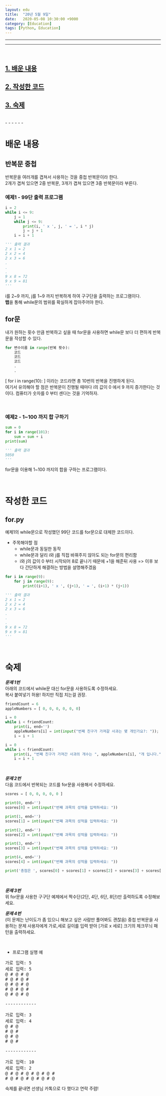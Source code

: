 ```yaml
---
layout: edu
title:  "20년 5월 9일"
date:   2020-05-08 10:30:00 +9000
category: [Education]
tags: [Python, Education]
---
```


- - - 
- - -
<br>

## [1. 배운 내용](#배운-내용)   
## [2. 작성한 코드](#작성한-코드)   
## [3. 숙제](#숙제)   
<br>
- - - 
- - -

<br>

# **배운 내용**
## **반복문 중첩**
반복문을 여러개를 겹쳐서 사용하는 것을 중첩 반복문이라 한다.   
2개가 겹쳐 있으면 2중 반복문, 3개가 겹쳐 있으면 3중 반복문이라 부른다.

### **예제1 - 99단 출력 프로그램**
``` python
i = 2
while i <= 9:
    j = 1
    while j <= 9:
        print(i, ' x ', j, ' = ', i * j)
        j = j + 1
    i = i + 1

''' 출력 결과
2 x 1 = 2
2 x 2 = 4
2 x 3 = 6
.
.
.
9 x 8 = 72
9 x 9 = 81
'''
```
i를 2~9 까지, j를 1~9 까지 반복하게 하여 구구단을 출력하는 프로그램이다.   
**탭**을 통해 while문의 범위를 확실하게 잡아주어야 한다.


## **for문**   
내가 원하는 횟수 만큼 반복하고 싶을 때 for문을 사용하면 while문 보다 더 편하게 반복문을 작성할 수 있다.
``` python
for 변수이름 in range(반복 횟수):
    코드
    코드
    코드
    .
    .
```
[ for i in range(10): ] 이라는 코드라면 총 10번의 반복을 진행하게 된다.   
여기서 유의해야 할 점은 반복문이 진행될 때마다 i의 값이 0 에서 9 까지 증가한다는 것이다. 컴퓨터가 숫자를 0 부터 센다는 것을 기억하자.   

<br>

### **예제2 - 1~100 까지 합 구하기**
``` python
sum = 0
for i in range(101):
    sum = sum + i    
print(sum)

''' 출력 결과
5050
'''
```
for문을 이용해 1~100 까지의 합을 구하는 프로그램이다.

<br>

# **작성한 코드**

## **for.py**   
예제1의 while문으로 작성했던 99단 코드를 for문으로 대체한 코드이다.
+ 주목해야할 점
    + while문과 동일한 동작
    + while문과 달리 i와 j를 직접 바꿔주지 않아도 되는 for문의 편리함
    + i와 j의 값이 0 부터 시작되어 8로 끝나기 때문에 +1을 해준뒤 사용 => 이후 보다 간단하게 해결하는 방법을 설명해주겠음

``` python
for i in range(9):
    for j in range(9):
        print((i+1), ' x ', (j+1), ' = ', (i+1) * (j+1))

''' 출력 결과
2 x 1 = 2
2 x 2 = 4
2 x 3 = 6
.
.
.
9 x 8 = 72
9 x 9 = 81
'''
```

<br>

# **숙제**
***문제 1번***   
아래의 코드에서 while문 대신 for문을 사용하도록 수정하세요.   
복사 붙여넣기 허용! 하지만 직접 치는걸 권장.
``` python
friendCount = 6
appleNumbers = [ 0, 0, 0, 0, 0, 0]

i = 0
while i < friendCount:
    print(i, end='')
    appleNumbers[i] = int(input("번째 친구가 가져갈 사과는 몇 개인가요?: "));
    i = i + 1

i = 0
while i < friendCount:
    print(i, "번째 친구가 가져간 사과의 개수는 ", appleNumbers[i], "개 입니다.")
    i = i + 1
```

<br>

***문제 2번***   
다음 코드에서 반복되는 코드를 for문을 사용해서 수정하세요.
``` python
scores = [ 0, 0, 0, 0, 0 ]

print(0, end='')
scores[0] = int(input("번쨰 과목의 성적을 입력하세요: "))

print(1, end='')
scores[1] = int(input("번쨰 과목의 성적을 입력하세요: "))

print(2, end='')
scores[2] = int(input("번쨰 과목의 성적을 입력하세요: "))

print(3, end='')
scores[3] = int(input("번쨰 과목의 성적을 입력하세요: "))

print(4, end='')
scores[4] = int(input("번쨰 과목의 성적을 입력하세요: "))

print('총점은 ', scores[0] + scores[1] + scores[2] + scores[3] + scores[4], '점 입니다.')
```

<br>

***문제 3번***   
위 for문을 사용한 구구단 예제에서 짝수단(2단, 4단, 6단, 8단)만 출력하도록 수정해보세요.

***문제 4번***   
(이 문제는 난이도가 좀 있으니 해보고 싶은 사람만 풀어봐도 괜찮음)
중첩 반복문을 사용하는 문제
사용자에게 가로,세로 길이를 입력 받아 [가로 x 세로] 크기의 체크무늬 패턴을 출력하세요.

<br>

+ 프로그램 실행 예
<pre>
가로 입력: 5
세로 입력: 5
@ # @ # @
# @ # @ #
@ # @ # @
# @ # @ #
@ # @ # @

------------

가로 입력: 3
세로 입력: 4
@ # @
# @ #
@ # @
# @ #

------------

가로 입력: 10
세로 입력: 2
@ # @ # @ # @ # @ #
# @ # @ # @ # @ # @
</pre>

숙제를 끝내면 선생님 카톡으로 다 했다고 연락 주렴!
